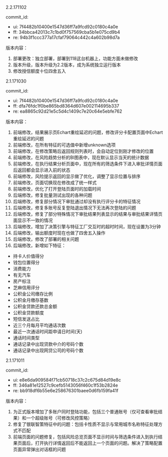 2.2.171102

commit_id:
- ui: 7f4482b10400e1547d36ff7a9fcd92c0180c4a0e
- ff: 34bbca42013c7c1bd0f757569cba5b1e075cd9b4
- re: 94b3f1ccc377a17cfaf79064c442c4a602b98d7a

版本内容：
1. 部署更改：独立部署，部署到118这台机器上，功能方面未做修改
2. 版本升级，版本升级为2.2版本，成为系统独立运行版本
3. 修改授信额度十位四舍五入

2.1.171030

commit_id:
- ui: 7f4482b10400e1547d36ff7a9fcd92c0180c4a0e
- ff: dfa76fdc1f0be865bd8364d607e002114695b337
- re: ea8865c92d21e5c5d4c1409c7e20c64e5ebfe762

版本内容：
1. 前端修改，结果展示页Echart重绘延迟的问题，修改评分卡配置页面中Echart重绘延迟的问题 
2. 前端修改，在所有特征的可选值中新增unknown选项 
3. 前端修改，在修改策略后返回规则列表时，会自动定位到刚才修改的位置
4. 前端修改，在风险趋势分析的BI图表中，现在默认显示当天的统计数据
5. 前端修改，在执行结果分析页面中，现在所有的筛选条件下进入审批详情页面后返回都会显示进入前的状态
6. 前端修改，风险提示返回的显示做了优化，调整了显示位置与排序
7. 前端修改，页面切换现在修改成了统一样式
8. 前端修改，优化了打开登陆页面时的加载时间
9. 后端修改，修复批量测试出现的各种问题
10. 后端修改，修复部分情况下审批通过却没有执行评分卡的特征情况
11. 后端修改，修复多账号反复登陆退出情况下无法再次登陆的问题
12. 后端修改，修复了部分特殊情况下审批结果列表显示的结果与审批结果详情页面显示不一致的情况
13. 后端修改，增加了决策引擎与特征工厂交互时的超时时间，现在设置为3分钟
14. 后端修改，输出额度时现在也做了四舍五入操作
15. 后端修改，修改了部署的相关问题
15. 后端修改，新增如下特征：
- 持卡人价值得分
- 钱包位置得分
- 消费能力
- 有无汽车
- 房产标注
- 芝麻信用评分
- 公积金公司缴存比例
- 公积金月缴存基数
- 公积金贷款还款总金额
- 公积金贷款额度
- 短信发送占比
- 近三个月每月平均通话次数
- 最近一次通话时间距申请日时间(天)
- 通话时间类型
- 通话记录中出现贷款中介的号码个数
- 通话记录中出现网贷公司的号码个数


2.1.171011

commit_id:
- ui: e8e6da909584f71cb50718c37c2c675d84d19e8c
- ff: 346a81e12527c9cefb5143056f460c1f53b2824e
- re: bb918df6b55e6e258676301baee0d6fb159fa41f

版本内容：
1. 为正式版本增加了多账户同时登陆功能，包括三个普通账号（仅可查看审批结果）和一个超级账号（可修改风控策略）
2. 修复了银联智策特征中的问题：包括卡性质不显示与常用城市名称特征处理方式不匹配
3. 前端页面的问题修复，包括风险总览页面不显示时间与筛选条件进入到执行结果页面后，打开执行详情返回后不能返回上一个页面的问题。解决了策略配置页面异常弹出对话框的问题